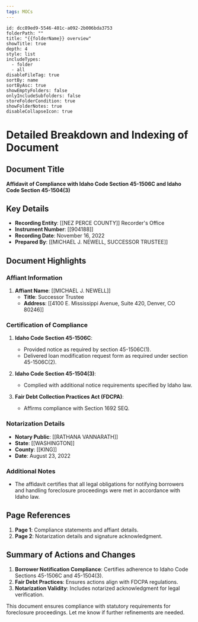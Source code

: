 ```yaml
---
tags: MOCs
---
```

```folder-overview
id: dcc89ed9-5546-401c-a092-2b006bda3753
folderPath: ""
title: "{{folderName}} overview"
showTitle: true
depth: 4
style: list
includeTypes:
  - folder
  - all
disableFileTag: true
sortBy: name
sortByAsc: true
showEmptyFolders: false
onlyIncludeSubfolders: false
storeFolderCondition: true
showFolderNotes: true
disableCollapseIcon: true
```

# Detailed Breakdown and Indexing of Document

## Document Title
**Affidavit of Compliance with Idaho Code Section 45-1506C and Idaho Code Section 45-1504(3)**

## Key Details
- **Recording Entity**: [[NEZ PERCE COUNTY]] Recorder's Office
- **Instrument Number**: [[904188]]
- **Recording Date**: November 16, 2022
- **Prepared By**: [[MICHAEL J. NEWELL, SUCCESSOR TRUSTEE]]

## Document Highlights

### Affiant Information
1. **Affiant Name**: [[MICHAEL J. NEWELL]]
   - **Title**: Successor Trustee
   - **Address**: [[4100 E. Mississippi Avenue, Suite 420, Denver, CO 80246]]

### Certification of Compliance
1. **Idaho Code Section 45-1506C**:
   - Provided notice as required by section 45-1506C(1).
   - Delivered loan modification request form as required under section 45-1506C(2).

2. **Idaho Code Section 45-1504(3)**:
   - Complied with additional notice requirements specified by Idaho law.

3. **Fair Debt Collection Practices Act (FDCPA)**:
   - Affirms compliance with Section 1692 SEQ.

### Notarization Details
- **Notary Public**: [[RATHANA VANNARATH]]
- **State**: [[WASHINGTON]]
- **County**: [[KING]]
- **Date**: August 23, 2022

### Additional Notes
- The affidavit certifies that all legal obligations for notifying borrowers and handling foreclosure proceedings were met in accordance with Idaho law.

## Page References
1. **Page 1**: Compliance statements and affiant details.
2. **Page 2**: Notarization details and signature acknowledgment.

## Summary of Actions and Changes
1. **Borrower Notification Compliance**: Certifies adherence to Idaho Code Sections 45-1506C and 45-1504(3).
2. **Fair Debt Practices**: Ensures actions align with FDCPA regulations.
3. **Notarization Validity**: Includes notarized acknowledgment for legal verification.

This document ensures compliance with statutory requirements for foreclosure proceedings. Let me know if further refinements are needed.